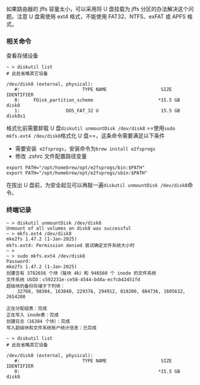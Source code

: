如果路由器的 jffs 容量太小，可以采用将 U 盘挂载为 jffs 分区的办法解决这个问题。注意 U 盘需使用 ext4 格式，不能使用 FAT32、NTFS、exFAT 或 APFS 格式。

### 相关命令

查看存储设备

```
~ > diskutil list
# 此处省略其它设备

/dev/disk8 (external, physical):
   #:                       TYPE NAME                    SIZE       IDENTIFIER
   0:     FDisk_partition_scheme                        *15.5 GB    disk8
   1:                 DOS_FAT_32 U                       15.5 GB    disk8s1
```

格式化前需要卸载 U 盘`diskutil unmountDisk /dev/disk8`
==使用`sudo mkfs.ext4 /dev/disk8`格式化 U 盘==，这条命令需要满足以下条件

- 需要安装  `e2fsprogs`，安装命令为`brew install e2fsprogs`
- 修改 .zshrc 文件配置路径变量

```
export PATH="/opt/homebrew/opt/e2fsprogs/bin:$PATH"
export PATH="/opt/homebrew/opt/e2fsprogs/sbin:$PATH"
```

在拔出 U 盘前，为安全起见可以再敲一遍`diskutil unmountDisk /dev/disk8`命令。

### 终端记录

```
~ > diskutil unmountDisk /dev/disk8
Unmount of all volumes on disk8 was successful
~ > mkfs.ext4 /dev/disk8
mke2fs 1.47.2 (1-Jan-2025)
mkfs.ext4: Permission denied 尝试确定文件系统大小时
~ >
~ > sudo mkfs.ext4 /dev/disk8
Password:
mke2fs 1.47.2 (1-Jan-2025)
创建含有 3782656 个块（每块 4k）和 946560 个 inode 的文件系统
文件系统 UUID：c592231e-ce58-4544-bd4a-ecfcb42451fd
超级块的备份存储于下列块：
	32768, 98304, 163840, 229376, 294912, 819200, 884736, 1605632, 2654208

正在分配组表：完成
正在写入 inode表：完成
创建日志（16384 个块）：完成
写入超级块和文件系统账户统计信息：已完成

~ > diskutil list
# 此处省略其它设备

/dev/disk8 (external, physical):
   #:                       TYPE NAME                    SIZE       IDENTIFIER
   0:                                                   *15.5 GB    disk8
```
